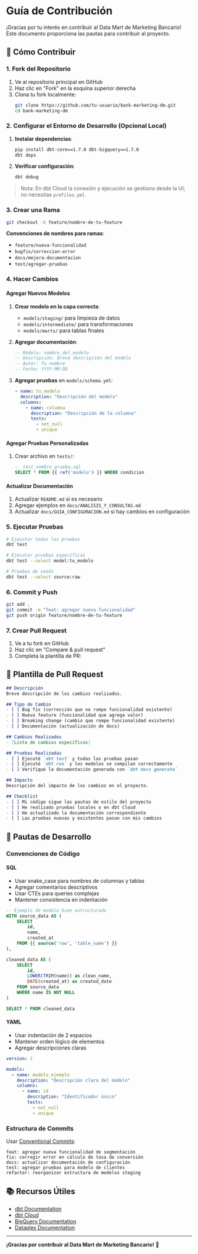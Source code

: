 # Guía de Contribución

¡Gracias por tu interés en contribuir al Data Mart de Marketing Bancario! Este documento proporciona las pautas para contribuir al proyecto.

## 🚀 **Cómo Contribuir**

### 1. **Fork del Repositorio**

1. Ve al repositorio principal en GitHub
2. Haz clic en "Fork" en la esquina superior derecha
3. Clona tu fork localmente:
   ```bash
   git clone https://github.com/tu-usuario/bank-marketing-dm.git
   cd bank-marketing-dm
   ```

### 2. **Configurar el Entorno de Desarrollo (Opcional Local)**

1. **Instalar dependencias**:
   ```bash
   pip install dbt-core==1.7.0 dbt-bigquery==1.7.0
   dbt deps
   ```

2. **Verificar configuración**:
   ```bash
   dbt debug
   ```

> Nota: En dbt Cloud la conexión y ejecución se gestiona desde la UI; no necesitas `profiles.yml`.

### 3. **Crear una Rama**

```bash
git checkout -b feature/nombre-de-tu-feature
```

**Convenciones de nombres para ramas**:
- `feature/nueva-funcionalidad`
- `bugfix/correccion-error`
- `docs/mejora-documentacion`
- `test/agregar-pruebas`

### 4. **Hacer Cambios**

#### **Agregar Nuevos Modelos**

1. **Crear modelo en la capa correcta**:
   - `models/staging/` para limpieza de datos
   - `models/intermediate/` para transformaciones
   - `models/marts/` para tablas finales

2. **Agregar documentación**:
   ```sql
   -- Modelo: nombre_del_modelo
   -- Descripción: Breve descripción del modelo
   -- Autor: Tu nombre
   -- Fecha: YYYY-MM-DD
   ```

3. **Agregar pruebas** en `models/schema.yml`:
   ```yaml
   - name: tu_modelo
     description: "Descripción del modelo"
     columns:
       - name: columna
         description: "Descripción de la columna"
         tests:
           - not_null
           - unique
   ```

#### **Agregar Pruebas Personalizadas**

1. Crear archivo en `tests/`:
   ```sql
   -- test_nombre_prueba.sql
   SELECT * FROM {{ ref('modelo') }} WHERE condicion
   ```

#### **Actualizar Documentación**

1. Actualizar `README.md` si es necesario
2. Agregar ejemplos en `docs/ANALISIS_Y_CONSULTAS.md`
3. Actualizar `docs/GUIA_CONFIGURACION.md` si hay cambios en configuración

### 5. **Ejecutar Pruebas**

```bash
# Ejecutar todas las pruebas
dbt test

# Ejecutar pruebas específicas
dbt test --select model:tu_modelo

# Pruebas de seeds
dbt test --select source:raw
```

### 6. **Commit y Push**

```bash
git add .
git commit -m "feat: agregar nueva funcionalidad"
git push origin feature/nombre-de-tu-feature
```

### 7. **Crear Pull Request**

1. Ve a tu fork en GitHub
2. Haz clic en "Compare & pull request"
3. Completa la plantilla de PR:

## 📝 **Plantilla de Pull Request**

```markdown
## Descripción
Breve descripción de los cambios realizados.

## Tipo de Cambio
- [ ] Bug fix (corrección que no rompe funcionalidad existente)
- [ ] Nueva feature (funcionalidad que agrega valor)
- [ ] Breaking change (cambio que rompe funcionalidad existente)
- [ ] Documentación (actualización de docs)

## Cambios Realizados
- [Lista de cambios específicos]

## Pruebas Realizadas
- [ ] Ejecuté `dbt test` y todas las pruebas pasan
- [ ] Ejecuté `dbt run` y los modelos se compilan correctamente
- [ ] Verifiqué la documentación generada con `dbt docs generate`

## Impacto
Descripción del impacto de los cambios en el proyecto.

## Checklist
- [ ] Mi código sigue las pautas de estilo del proyecto
- [ ] He realizado pruebas locales o en dbt Cloud
- [ ] He actualizado la documentación correspondiente
- [ ] Las pruebas nuevas y existentes pasan con mis cambios
```

## 🎯 **Pautas de Desarrollo**

### **Convenciones de Código**

#### **SQL**
- Usar snake_case para nombres de columnas y tablas
- Agregar comentarios descriptivos
- Usar CTEs para queries complejas
- Mantener consistencia en indentación

```sql
-- Ejemplo de modelo bien estructurado
WITH source_data AS (
    SELECT 
        id,
        name,
        created_at
    FROM {{ source('raw', 'table_name') }}
),

cleaned_data AS (
    SELECT 
        id,
        LOWER(TRIM(name)) as clean_name,
        DATE(created_at) as created_date
    FROM source_data
    WHERE name IS NOT NULL
)

SELECT * FROM cleaned_data
```

#### **YAML**
- Usar indentación de 2 espacios
- Mantener orden lógico de elementos
- Agregar descripciones claras

```yaml
version: 2

models:
  - name: modelo_ejemplo
    description: "Descripción clara del modelo"
    columns:
      - name: id
        description: "Identificador único"
        tests:
          - not_null
          - unique
```

### **Estructura de Commits**

Usar [Conventional Commits](https://www.conventionalcommits.org/):

```
feat: agregar nueva funcionalidad de segmentación
fix: corregir error en cálculo de tasa de conversión
docs: actualizar documentación de configuración
test: agregar pruebas para modelo de clientes
refactor: reorganizar estructura de modelos staging
```

## 📚 **Recursos Útiles**

- [dbt Documentation](https://docs.getdbt.com/)
- [dbt Cloud](https://cloud.getdbt.com/)
- [BigQuery Documentation](https://cloud.google.com/bigquery/docs)
- [Dataplex Documentation](https://cloud.google.com/dataplex/docs)

---

**¡Gracias por contribuir al Data Mart de Marketing Bancario!** 🎉

